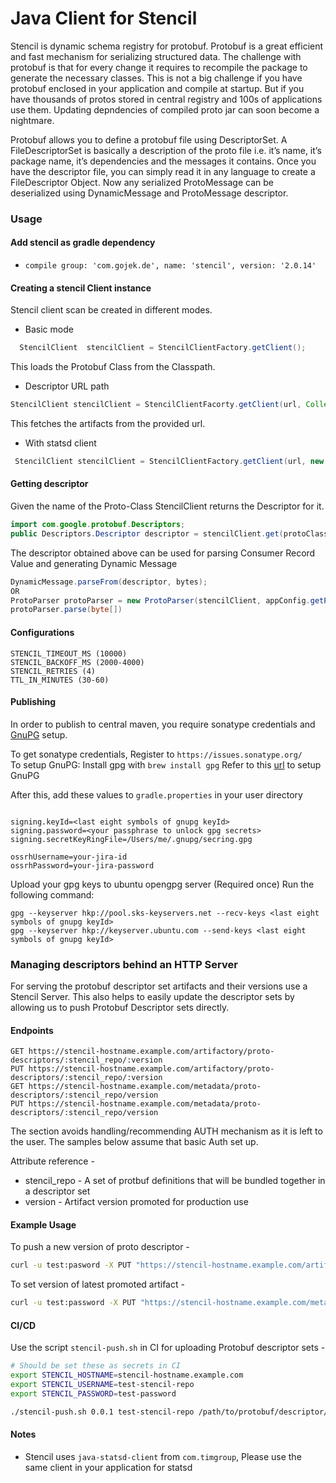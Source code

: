 # Java Client for Stencil

Stencil is dynamic schema registry for protobuf. Protobuf is a great efficient and fast mechanism for serializing structured data. The challenge with protobuf is that for every change it requires to recompile the package to generate the necessary classes. This is not a big challenge if you have protobuf enclosed in your application and compile at startup. But if you have thousands of protos stored in central registry and 100s of applications use them. Updating depndencies of compiled proto jar can soon become a nightmare.

Protobuf allows you to define a protobuf file using DescriptorSet. A FileDescriptorSet is basically a description of the proto file i.e. it’s name, it’s package name, it’s dependencies and the messages it contains. Once you have the descriptor file, you can simply read it in any language to create a FileDescriptor Object. Now any serialized ProtoMessage can be deserialized using DynamicMessage and ProtoMessage descriptor.

### Usage

#### Add stencil as gradle dependency

- `compile group: 'com.gojek.de', name: 'stencil', version: '2.0.14'`

#### Creating a stencil Client instance

Stencil client scan be created in different modes.

- Basic mode

```java
  StencilClient  stencilClient = StencilClientFactory.getClient();
```

This loads the Protobuf Class from the Classpath.

- Descriptor URL path

```java
StencilClient stencilClient = StencilClientFacorty.getClient(url, Collections.emptyMap());
```

This fetches the artifacts from the provided url.

- With statsd client

```java
 StencilClient stencilClient = StencilClientFactory.getClient(url, new HashMap<>(), stasdClient)
```

#### Getting descriptor

Given the name of the Proto-Class StencilClient returns the Descriptor for it.

```java
import com.google.protobuf.Descriptors;
public Descriptors.Descriptor descriptor = stencilClient.get(protoClassName);
```

The descriptor obtained above can be used for parsing Consumer Record Value and generating Dynamic Message

```java
DynamicMessage.parseFrom(descriptor, bytes);
OR
ProtoParser protoParser = new ProtoParser(stencilClient, appConfig.getProtoSchema());
protoParser.parse(byte[])
```

#### Configurations

```
STENCIL_TIMEOUT_MS (10000)
STENCIL_BACKOFF_MS (2000-4000)
STENCIL_RETRIES (4)
TTL_IN_MINUTES (30-60)
```

#### Publishing

In order to publish to central maven, you require sonatype credentials and [GnuPG](http://gnupg.org) setup.

To get sonatype credentials, Register to `https://issues.sonatype.org/`  
To setup GnuPG:
Install gpg with `brew install gpg`
Refer to this [url](https://docs.gradle.org/current/userguide/signing_plugin.html#sec:signatory_credentials) to setup GnuPG

After this, add these values to `gradle.properties` in your user directory

```

signing.keyId=<last eight symbols of gnupg keyId>
signing.password=<your passphrase to unlock gpg secrets>
signing.secretKeyRingFile=/Users/me/.gnupg/secring.gpg

ossrhUsername=your-jira-id
ossrhPassword=your-jira-password
```

Upload your gpg keys to ubuntu opengpg server (Required once)
Run the following command:

```
gpg --keyserver hkp://pool.sks-keyservers.net --recv-keys <last eight symbols of gnupg keyId>
gpg --keyserver hkp://keyserver.ubuntu.com --send-keys <last eight symbols of gnupg keyId>
```

### Managing descriptors behind an HTTP Server

For serving the protobuf descriptor set artifacts and their versions use a Stencil Server.
This also helps to easily update the descriptor sets by allowing us to push Protobuf Descriptor sets directly.

#### Endpoints

```http
GET https://stencil-hostname.example.com/artifactory/proto-descriptors/:stencil_repo/:version
PUT https://stencil-hostname.example.com/artifactory/proto-descriptors/:stencil_repo/:version
GET https://stencil-hostname.example.com/metadata/proto-descriptors/:stencil_repo/version
PUT https://stencil-hostname.example.com/metadata/proto-descriptors/:stencil_repo/version
```
The section avoids handling/recommending AUTH mechanism as it is left to the user. The samples below assume that basic Auth set up.

Attribute reference -
 - stencil_repo - A set of protbuf definitions that will be bundled together in a descriptor set
 - version - Artifact version promoted for production use

#### Example Usage

To push a new version of proto descriptor -

```sh
curl -u test:pasword -X PUT "https://stencil-hostname.example.com/artifactory/proto-descriptors/test-stencil-repo/0.0.5" -T /path/to/protobuf/descriptor/set/file
```


To set version of latest promoted artifact -
```sh
curl -u test:password -X PUT "https://stencil-hostname.example.com/metadata/proto-descriptors/test-stencil-repo/version" -d value="0.0.5"
```

#### CI/CD

Use the script `stencil-push.sh` in CI for uploading Protobuf descriptor sets -

```sh
# Should be set these as secrets in CI
export STENCIL_HOSTNAME=stencil-hostname.example.com
export STENCIL_USERNAME=test-stencil-repo
export STENCIL_PASSWORD=test-password

./stencil-push.sh 0.0.1 test-stencil-repo /path/to/protobuf/descriptor/set/file
```

#### Notes

- Stencil uses `java-statsd-client` from `com.timgroup`, Please use the same client in your application for statsd
